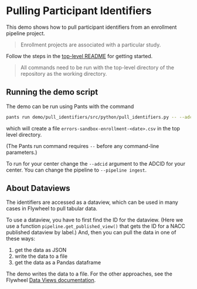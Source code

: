 # Pulling Participant Identifiers

This demo shows how to pull participant identifiers from an enrollment pipeline project.

>Enrollment projects are associated with a particular study.

Follow the steps in the [top-level README](../../README.md#setting-up-demo-environment) for getting started.

> All commands need to be run with the top-level directory of the repository as the working directory.

## Running the demo script

The demo can be run using Pants with the command

```bash
pants run demo/pull_identifiers/src/python/pull_identifiers.py -- --adcid 0 --pipeline sandbox
```

which will create a file `errors-sandbox-enrollment-<date>.csv` in the top level directory.

(The Pants run command requires `--` before any command-line parameters.)

To run for your center change the `--adcid` argument to the ADCID for your center.
You can change the pipeline to `--pipeline ingest`.

## About Dataviews

The identifiers are accessed as a dataview, which can be used in many cases in Flywheel to pull tabular data.

To use a dataview, you have to first find the ID for the dataview.
(Here we use a function `pipeline.get_published_view()` that gets the ID for a NACC published dataview by label.)
And, then you can pull the data in one of these ways:

1. get the data as JSON
2. write the data to a file
3. get the data as a Pandas dataframe

The demo writes the data to a file.
For the other approaches, see the Flywheel [Data Views documentation](https://flywheel-io.gitlab.io/product/backend/sdk/tags/18.3.0/python/data_views.html#).
